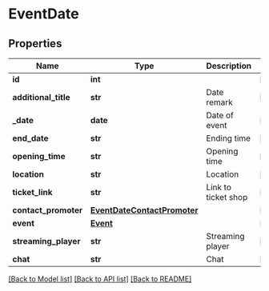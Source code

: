 # EventDate

## Properties
Name | Type | Description | Notes
------------ | ------------- | ------------- | -------------
**id** | **int** |  | [optional] 
**additional_title** | **str** | Date remark | [optional] 
**_date** | **date** | Date of event | [optional] 
**end_date** | **str** | Ending time | [optional] 
**opening_time** | **str** | Opening time | [optional] 
**location** | **str** | Location | [optional] 
**ticket_link** | **str** | Link to ticket shop | [optional] 
**contact_promoter** | [**EventDateContactPromoter**](EventDateContactPromoter.md) |  | [optional] 
**event** | [**Event**](Event.md) |  | [optional] 
**streaming_player** | **str** | Streaming player | [optional] 
**chat** | **str** | Chat | [optional] 

[[Back to Model list]](../README.md#documentation-for-models) [[Back to API list]](../README.md#documentation-for-api-endpoints) [[Back to README]](../README.md)

